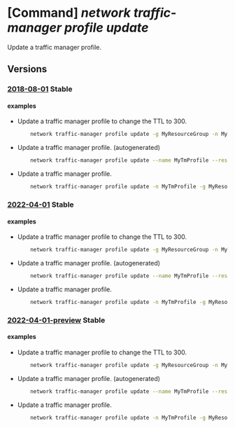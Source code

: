 # [Command] _network traffic-manager profile update_

Update a traffic manager profile.

## Versions

### [2018-08-01](/Resources/mgmt-plane/L3N1YnNjcmlwdGlvbnMve30vcmVzb3VyY2Vncm91cHMve30vcHJvdmlkZXJzL21pY3Jvc29mdC5uZXR3b3JrL3RyYWZmaWNtYW5hZ2VycHJvZmlsZXMve30=/2018-08-01.xml) **Stable**

<!-- mgmt-plane /subscriptions/{}/resourcegroups/{}/providers/microsoft.network/trafficmanagerprofiles/{} 2018-08-01 -->

#### examples

- Update a traffic manager profile to change the TTL to 300.
    ```bash
        network traffic-manager profile update -g MyResourceGroup -n MyTmProfile --ttl 300
    ```

- Update a traffic manager profile. (autogenerated)
    ```bash
        network traffic-manager profile update --name MyTmProfile --resource-group MyResourceGroup --status Enabled
    ```

- Update a traffic manager profile.
    ```bash
        network traffic-manager profile update -n MyTmProfile -g MyResourceGroup --status-code-ranges [{min:200,max:204}] --custom-headers  [{name:foo,value:doo},{name:test,value:best}]
    ```

### [2022-04-01](/Resources/mgmt-plane/L3N1YnNjcmlwdGlvbnMve30vcmVzb3VyY2Vncm91cHMve30vcHJvdmlkZXJzL21pY3Jvc29mdC5uZXR3b3JrL3RyYWZmaWNtYW5hZ2VycHJvZmlsZXMve30=/2022-04-01.xml) **Stable**

<!-- mgmt-plane /subscriptions/{}/resourcegroups/{}/providers/microsoft.network/trafficmanagerprofiles/{} 2022-04-01 -->

#### examples

- Update a traffic manager profile to change the TTL to 300.
    ```bash
        network traffic-manager profile update -g MyResourceGroup -n MyTmProfile --ttl 300
    ```

- Update a traffic manager profile. (autogenerated)
    ```bash
        network traffic-manager profile update --name MyTmProfile --resource-group MyResourceGroup --status Enabled
    ```

- Update a traffic manager profile.
    ```bash
        network traffic-manager profile update -n MyTmProfile -g MyResourceGroup --status-code-ranges [{min:200,max:204}] --custom-headers  [{name:foo,value:doo},{name:test,value:best}]
    ```

### [2022-04-01-preview](/Resources/mgmt-plane/L3N1YnNjcmlwdGlvbnMve30vcmVzb3VyY2Vncm91cHMve30vcHJvdmlkZXJzL21pY3Jvc29mdC5uZXR3b3JrL3RyYWZmaWNtYW5hZ2VycHJvZmlsZXMve30=/2022-04-01-preview.xml) **Stable**

<!-- mgmt-plane /subscriptions/{}/resourcegroups/{}/providers/microsoft.network/trafficmanagerprofiles/{} 2022-04-01-preview -->

#### examples

- Update a traffic manager profile to change the TTL to 300.
    ```bash
        network traffic-manager profile update -g MyResourceGroup -n MyTmProfile --ttl 300
    ```

- Update a traffic manager profile. (autogenerated)
    ```bash
        network traffic-manager profile update --name MyTmProfile --resource-group MyResourceGroup --status Enabled
    ```

- Update a traffic manager profile.
    ```bash
        network traffic-manager profile update -n MyTmProfile -g MyResourceGroup --status-code-ranges [{min:200,max:204}] --custom-headers  [{name:foo,value:doo},{name:test,value:best}]
    ```

